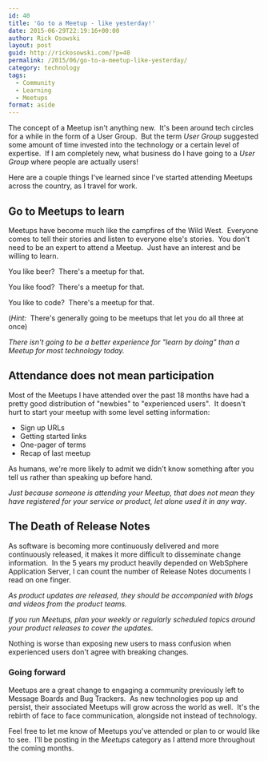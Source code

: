 ```yaml
---
id: 40
title: 'Go to a Meetup - like yesterday!'
date: 2015-06-29T22:19:16+00:00
author: Rick Osowski
layout: post
guid: http://rickosowski.com/?p=40
permalink: /2015/06/go-to-a-meetup-like-yesterday/
category: technology
tags:
  - Community
  - Learning
  - Meetups
format: aside
---
```

The concept of a Meetup isn't anything new.  It's been around tech circles for a while in the form of a User Group.  But the term _User Group_ suggested some amount of time invested into the technology or a certain level of expertise.  If I am completely new, what business do I have going to a _User Group_ where people are actually users!

Here are a couple things I've learned since I've started attending Meetups across the country, as I travel for work.

## Go to Meetups to learn

Meetups have become much like the campfires of the Wild West.  Everyone comes to tell their stories and listen to everyone else's stories.  You don't need to be an expert to attend a Meetup.  Just have an interest and be willing to learn.

You like beer?  There's a meetup for that.

You like food?  There's a meetup for that.

You like to code?  There's a meetup for that.

(_Hint:_  There's generally going to be meetups that let you do all three at once)

_There isn't going to be a better experience for "learn by doing" than a Meetup for most technology today._

## Attendance does not mean participation

Most of the Meetups I have attended over the past 18 months have had a pretty good distribution of "newbies" to "experienced users".  It doesn't hurt to start your meetup with some level setting information:

  * Sign up URLs
  * Getting started links
  * One-pager of terms
  * Recap of last meetup

As humans, we're more likely to admit we didn't know something after you tell us rather than speaking up before hand.

_Just because someone is attending your Meetup, that does not mean they have registered for your service or product, let alone used it in any way_.

## The Death of Release Notes

As software is becoming more continuously delivered and more continuously released, it makes it more difficult to disseminate change information.  In the 5 years my product heavily depended on WebSphere Application Server, I can count the number of Release Notes documents I read on one finger.

_As product updates are released, they should be accompanied with blogs and videos from the product teams._

_If you run Meetups, plan your weekly or regularly scheduled topics around your product releases to cover the updates._

Nothing is worse than exposing new users to mass confusion when experienced users don't agree with breaking changes.

### Going forward

Meetups are a great change to engaging a community previously left to Message Boards and Bug Trackers.  As new technologies pop up and persist, their associated Meetups will grow across the world as well.  It's the rebirth of face to face communication, alongside not instead of technology.

Feel free to let me know of Meetups you've attended or plan to or would like to see.  I'll be posting in the _Meetups_ category as I attend more throughout the coming months.

&nbsp;
